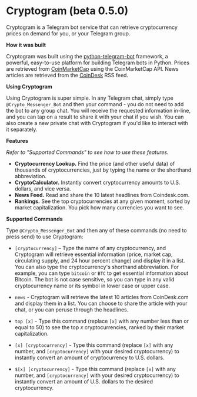 # Cryptogram (beta 0.5.0)

Cryptogram is a Telegram bot service that can retrieve cryptocurrency prices on demand for you, or your Telegram group. 

**How it was built**

Cryptogram was built using the [python-telegram-bot](https://github.com/python-telegram-bot/python-telegram-bot) framework, a powerful, easy-to-use platform for building Telegram bots in Python. Prices are retrieved from [CoinMarketCap](http://coinmarketcap.com) using the CoinMarketCap API. News articles are retrieved from the [CoinDesk](http://coindesk.com) RSS feed. 
 
**Using Cryptogram**

Using Cryptogram is super simple. In any Telegram chat, simply type `@Crypto_Messenger_Bot` and then your command - you do not need to add the bot to any group chat. You will receive the requested information in-line, and you can tap on a result to share it with your chat if you wish. You can also create a new private chat with Cryptogram if you'd like to interact with it separately.

**Features**

*Refer to "Supported Commands" to see how to use these features.*

- **Cryptocurrency Lookup.** Find the price (and other useful data) of thousands of cryptocurrencies, just by typing the name or the shorthand abbreviation.
- **CryptoCalculator.** Instantly convert cryptocurrency amounts to U.S. dollars, and vice versa.
- **News Feed.** Read and share the 10 latest headlines from Coindesk.com.
- **Rankings.** See the top cryptocurrencies at any given moment, sorted by market capitalization. You pick how many currencies you want to see.

**Supported Commands**

Type `@Crypto_Messenger_Bot` and then any of these commands (no need to press send) to use Cryptogram:

- `[cryptocurrency]` – Type the name of any cryptocurrency, and Cryptogram will retrieve essential information (price, market cap, circulating supply, and 24 hour percent change) and display it in a list. You can also type the cryptocurrency's shorthand abbreviation. For example, you can type `bitcoin` or `BTC` to get essential information about Bitcoin. The bot is not case sensitive, so you can type in any valid cryptocurrency name or its symbol in lower case or upper case.

- `news` - Cryptogram will retrieve the latest 10 articles from CoinDesk.com and display them in a list. You can choose to share the article with your chat, or you can peruse through the headlines. 

- `top [x]` - Type this command (replace `[x]` with any number less than or equal to 50) to see the top *x* cryptocurrencies, ranked by their market capitalization.

- `[x] [cryptocurrency]` - Type this command (replace `[x]` with any number, and `[cryptocurrency]` with your desired cryptocurrency) to instantly convert an amount of cryptocurrency to U.S. dollars.

- `$[x] [cryptocurrency]` - Type this command (replace `[x]` with any number, and `[cryptocurrency]` with your desired cryptocurrency) to instantly convert an amount of U.S. dollars to the desired cryptocurrency.


